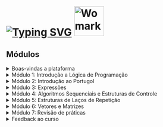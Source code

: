 # [![Typing SVG](https://readme-typing-svg.herokuapp.com?font=Fira+Code&weight=600&size=24&duration=3000&color=EAF720&background=D51274&center=true&vCenter=true&width=700&lines=Womarkers+;Introdu%C3%A7%C3%A3o+a+L%C3%B3gica++de+Programa%C3%A7%C3%A3o)](https://git.io/typing-svg) <img src="https://github.com/Amanda-ribeiiro/womarkers-introducao-a-logica-de-programacao/assets/108890154/a36e3ff1-e757-4d22-8578-e36eb50df2d1" alt="Womarkers Introdução a Lógica de Programação" width="80">

## Módulos

<details>
<summary>Boas-vindas a plataforma</summary>
  
  * [Seja muito bem vinda a plataforma Mais Mulheres em Tech!](https://www.maismulheres.tech/courses/take/introducao-a-logica-de-programacao/texts/38248138-seja-muito-bem-vinda-a-plataforma-mais-mulheres-em-tech)
  * [Sobre a WoMakersCode](https://www.maismulheres.tech/courses/take/introducao-a-logica-de-programacao/multimedia/38248136-sobre-a-womakerscode)
</details>

<details>
<summary>Módulo 1: Introdução a Lógica de Programação</summary>
  
  * [Sobre as Instrutoras](https://www.maismulheres.tech/courses/take/introducao-a-logica-de-programacao/texts/37818538-sobre-as-instrutoras)
  * [Glossário - Lógica de Programação](https://www.maismulheres.tech/courses/take/introducao-a-logica-de-programacao/pdfs/43502323-glossario-logica-de-programacao)
  * [Aula 01: Introdução ao curso](https://www.maismulheres.tech/courses/take/introducao-a-logica-de-programacao/lessons/37712042-aula-01-introducao-ao-curso)
  * [Aula 02: Diferença entre Hardware e Software](https://www.maismulheres.tech/courses/take/introducao-a-logica-de-programacao/lessons/37712017-aula-02-diferenca-entre-hardware-e-software)
  * [Aula 03: O que é uma Linguagem de Programação e para que serve?
](https://www.maismulheres.tech/courses/take/introducao-a-logica-de-programacao/lessons/37712016-aula-03-o-que-e-uma-linguagem-de-programacao-e-para-que-serve)
  * [Aula 04: Tipos de Linguagem de Programação](https://www.maismulheres.tech/courses/take/introducao-a-logica-de-programacao/lessons/38251426-aula-04-tipos-de-linguagem-de-programacao)
</details>

<details>
<summary>Módulo 2: Introdução ao Portugol</summary>
  
  * [Aula 01: Conhecendo o Portugol Web Studio](https://www.maismulheres.tech/courses/take/introducao-a-logica-de-programacao/lessons/37712055-aula-01-conhecendo-o-portugol-web-studio)
  * [Aula 02: Estrutura básica de um programa e utilização de comentários](https://www.maismulheres.tech/courses/take/introducao-a-logica-de-programacao/lessons/37712048-aula-02-estrutura-basica-de-um-programa-e-utilizacao-de-comentarios)
  * [Aula 03: Declarações de Variáveis e Tipos de Dados](https://www.maismulheres.tech/courses/take/introducao-a-logica-de-programacao/lessons/37712047-aula-03-declaracoes-de-variaveis-e-tipos-de-dados)
  * [Aula 04: Declarações: Constante](https://www.maismulheres.tech/courses/take/introducao-a-logica-de-programacao/lessons/37712049-aula-04-declaracoes-constante)
  * [Aula 05: Trabalhando com Funções](https://www.maismulheres.tech/courses/take/introducao-a-logica-de-programacao/lessons/37712050-aula-05-trabalhando-com-funcoes)
  * [Aula 06: Entrada e Saída de Dados](https://www.maismulheres.tech/courses/take/introducao-a-logica-de-programacao/lessons/37712045-aula-06-entrada-e-saida-de-dados)
  * [Aula 07: Função Escreva](https://www.maismulheres.tech/courses/take/introducao-a-logica-de-programacao/lessons/37712053-aula-07-funcao-escreva)
  * [Aula 08: Função Leia](https://www.maismulheres.tech/courses/take/introducao-a-logica-de-programacao/lessons/37712052-aula-08-funcao-leia)
  * [Aula 09: Função Limpa](https://www.maismulheres.tech/courses/take/introducao-a-logica-de-programacao/lessons/37712051-aula-09-funcao-limpa)
  * [Aula 10: Criando uma função](https://www.maismulheres.tech/courses/take/introducao-a-logica-de-programacao/lessons/37712054-aula-10-criando-uma-funcao)
  * [Aula 11: Revisão do módulo](https://www.maismulheres.tech/courses/take/introducao-a-logica-de-programacao/lessons/37712046-aula-11-revisao-do-modulo)
  * [Exercícios para fixação de conteúdo](https://www.maismulheres.tech/courses/take/introducao-a-logica-de-programacao/pdfs/37818923-exercicios-para-fixacao-de-conteudo)
</details>

<details>
<summary>Módulo 3: Expressões</summary>
  
  * [Aula 01: Introdução ao Módulo e Operações](https://www.maismulheres.tech/courses/take/introducao-a-logica-de-programacao/lessons/37712086-aula-01-introducao-ao-modulo-e-operacoes)
  * [Aula 02: Soma - Operadores Simples](https://www.maismulheres.tech/courses/take/introducao-a-logica-de-programacao/lessons/37712089-aula-02-soma-operadores-simples)
  * [Aula 03: Subtração - Operadores Simples](https://www.maismulheres.tech/courses/take/introducao-a-logica-de-programacao/lessons/37712087-aula-03-subtracao-operadores-simples)
  * [Aula 04: Multiplicação e Divisão - Operadores Simples](https://www.maismulheres.tech/courses/take/introducao-a-logica-de-programacao/lessons/37712088-aula-04-multiplicacao-e-divisao-operadores-simples)
  * [Aula 05: Conceito de Expressões Matemáticas](https://www.maismulheres.tech/courses/take/introducao-a-logica-de-programacao/lessons/37712085-aula-05-conceito-de-expressoes-matematicas)
  * [Aula 06: Demonstração de Expressões Matemáticas](https://www.maismulheres.tech/courses/take/introducao-a-logica-de-programacao/lessons/37712090-aula-06-demonstracao-de-expressoes-matematicas)
  * [Aula 07: Conceito de Funções](https://www.maismulheres.tech/courses/take/introducao-a-logica-de-programacao/lessons/37712092-aula-07-conceito-de-funcoes)
  * [Aula 08: Demonstração de Expressões Matemáticas](https://www.maismulheres.tech/courses/take/introducao-a-logica-de-programacao/lessons/37712091-aula-08-demonstracao-de-expressoes-matematicas)
  * [Exercícios para fixação de conteúdo](https://www.maismulheres.tech/courses/take/introducao-a-logica-de-programacao/pdfs/37818927-exercicios-para-fixacao-de-conteudo)
</details>

<details>
<summary>Módulo 4: Algoritmos Sequenciais e Estruturas de Controle</summary>
  
  * [Aula 01: Operadores Relacionais](https://www.maismulheres.tech/courses/take/introducao-a-logica-de-programacao/lessons/37712102-aula-01-operadores-relacionais)
  * [Aula 02: Programa de Score - Operadores Relacionais](https://www.maismulheres.tech/courses/take/introducao-a-logica-de-programacao/lessons/37712101-aula-02-programa-de-score-operadores-relacionais)
  * [Aula 03: Introdução a Algoritmo Sequencial](https://www.maismulheres.tech/courses/take/introducao-a-logica-de-programacao/lessons/37712097-aula-03-introducao-a-algoritmo-sequencial)
  * [Aula 04: Exercício: Maioridade Penal](https://www.maismulheres.tech/courses/take/introducao-a-logica-de-programacao/lessons/37712098-aula-04-exercicio-maioridade-penal)
  * [Aula 05: Estrutura de Controle](https://www.maismulheres.tech/courses/take/introducao-a-logica-de-programacao/lessons/37712100-aula-05-estrutura-de-controle)
  * [Aula 06: Exercício: Calcular Média](https://www.maismulheres.tech/courses/take/introducao-a-logica-de-programacao/lessons/37712099-aula-06-exercicio-calcular-media)
  * []()
  * []()
</details>

<details>
<summary>Módulo 5: Estruturas de Laços de Repetição</summary>
  
  * []()
  * []()
  * []()
  * []()
  * []()
  * []()
  * []()
</details>

<details>
<summary>Módulo 6: Vetores e Matrizes</summary>
  
  * []()
  * []()
  * []()
  * []()
  * []()
  * []()
  * []()
</details>


<details>
<summary>Módulo 7: Revisão de práticas</summary>
  
  * []()
  * []()
  * []()
  * []()
  * []()
  * []()
  * []()
</details>


<details>
<summary>Feedback ao curso</summary>
  
  * []()
</details>
